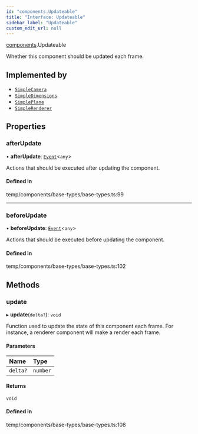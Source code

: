 ```yaml
---
id: "components.Updateable"
title: "Interface: Updateable"
sidebar_label: "Updateable"
custom_edit_url: null
---
```


[components](../modules/components.md).Updateable

Whether this component should be updated each frame.

## Implemented by

- [`SimpleCamera`](../classes/components.SimpleCamera.md)
- [`SimpleDimensions`](../classes/components.SimpleDimensions.md)
- [`SimplePlane`](../classes/components.SimplePlane.md)
- [`SimpleRenderer`](../classes/components.SimpleRenderer.md)

## Properties

### afterUpdate

• **afterUpdate**: [`Event`](../classes/components.Event.md)<`any`\>

Actions that should be executed after updating the component.

#### Defined in

temp/components/base-types/base-types.ts:99

___

### beforeUpdate

• **beforeUpdate**: [`Event`](../classes/components.Event.md)<`any`\>

Actions that should be executed before updating the component.

#### Defined in

temp/components/base-types/base-types.ts:102

## Methods

### update

▸ **update**(`delta?`): `void`

Function used to update the state of this component each frame. For
instance, a renderer component will make a render each frame.

#### Parameters

| Name | Type |
| :------ | :------ |
| `delta?` | `number` |

#### Returns

`void`

#### Defined in

temp/components/base-types/base-types.ts:108
